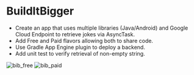 # BuildItBigger
* Create an app that uses multiple libraries (Java/Android) and Google Cloud Endpoint to retrieve jokes via AsyncTask.
* Add Free and Paid flavors allowing both to share code.
* Use Gradle App Engine plugin to deploy a backend.
* Add unit test to verify retrieval of non-empty string.

![bib_free](https://cloud.githubusercontent.com/assets/12095070/13592433/e07c095e-e4a6-11e5-9cd2-123cfeeb3456.JPG)
![bib_paid](https://cloud.githubusercontent.com/assets/12095070/13592435/e194e05e-e4a6-11e5-8aaa-f4203d046ba8.JPG)
